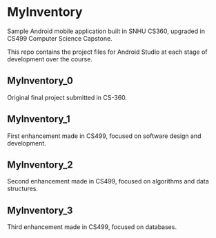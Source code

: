 # MyInventory
Sample Android mobile application built in SNHU CS360, upgraded in CS499 Computer Science Capstone.

This repo contains the project files for Android Studio at each stage of development over the course.

## MyInventory_0
Original final project submitted in CS-360.

## MyInventory_1
First enhancement made in CS499, focused on software design and development.

## MyInventory_2
Second enhancement made in CS499, focused on algorithms and data structures.

## MyInventory_3
Third enhancement made in CS499, focused on databases.
